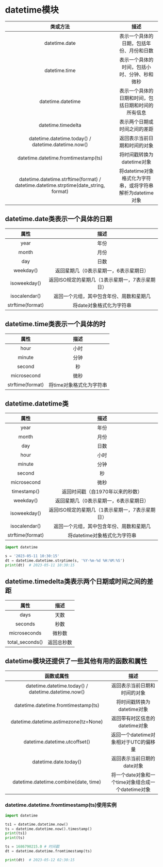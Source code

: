 

# datetime模块

|类或方法	         | 描述|
|:---:              |:---:|
|datetime.date	    |表示一个具体的日期，包括年份、月份和日数|
|datetime.time	    |表示一个具体的时间，包括小时、分钟、秒和微秒|
|datetime.datetime	|表示一个具体的日期和时间，包括日期和时间的所有信息|
|datetime.timedelta	|表示两个日期或时间之间的差距|
|datetime.datetime.today() / datetime.datetime.now()	|返回表示当前日期和时间的对象|
|datetime.datetime.fromtimestamp(ts)	|将时间戳转换为datetime对象|
|datetime.datetime.strftime(format) / datetime.datetime.strptime(date_string, format)	|将datetime对象格式化为字符串，或将字符串解析为datetime对象|


## datetime.date类表示一个具体的日期

|属性	            |描述|
|:---:              |:---:|
|year	            |年份|
|month	            |月份|
|day	            |日数|
|weekday()	        |返回星期几（0表示星期一，6表示星期日）|
|isoweekday()	    |返回ISO规定的星期几（1表示星期一，7表示星期日）|
|isocalendar()	    |返回一个元组，其中包含年份、周数和星期几|
|strftime(format)	|将date对象格式化为字符串|


## datetime.time类表示一个具体的时

|属性	|描述|
|:---:  |:---:|
|hour	|小时|
|minute	|分钟|
|second	|秒|
|microsecond	|微秒|
|strftime(format)	|将time对象格式化为字符串

## datetime.datetime类

|属性	|描述|
|:---:  |:---:|
|year	|年份|
|month	|月份|
|day	|日数|
|hour	|小时|
|minute	|分钟|
|second	|秒|
|microsecond	|微秒|
|timestamp()	|返回时间戳（自1970年以来的秒数）|
|weekday()	    |返回星期几（0表示星期一，6表示星期日）|
|isoweekday()	|返回ISO规定的星期几（1表示星期一，7表示星期日）|
|isocalendar()	|返回一个元组，其中包含年份、周数和星期几
|strftime(format)	|将datetime对象格式化为字符串|

```py
import datetime

s = '2023-05-11 10:30:15'
dt = datetime.datetime.strptime(s, '%Y-%m-%d %H:%M:%S')
print(dt)  # 2023-05-11 10:30:15
```

## datetime.timedelta类表示两个日期或时间之间的差距

|属性	 |描述|
|:---:   |:---:|
|days	        |天数|
|seconds	    |秒数|
|microseconds	|微秒数|
|total_seconds()	|返回总秒数|



## datetime模块还提供了一些其他有用的函数和属性

|函数或属性	|描述|
|:---:|:---:|
|datetime.datetime.today() / datetime.datetime.now()	|返回表示当前日期和时间的对象|
|datetime.datetime.fromtimestamp(ts)	|将时间戳转换为datetime对象|
|datetime.datetime.astimezone(tz=None)	|返回带有时区信息的datetime对象|
|datetime.datetime.utcoffset()	|返回一个datetime对象相对于UTC的偏移量|
|datetime.date.today()	|返回表示当前日期的date对象|
|datetime.datetime.combine(date, time)	|将一个date对象和一个time对象组合成一个datetime对象|


### datetime.datetime.fromtimestamp(ts)使用实例
```py
import datetime

ts1 = datetime.datetime.now()
ts = datetime.datetime.now().timestamp()
print(ts1)
print(ts)

ts = 1686790215.0 # 时间戳
dt = datetime.datetime.fromtimestamp(ts)

print(dt)  # 2023-05-12 02:30:15
```

